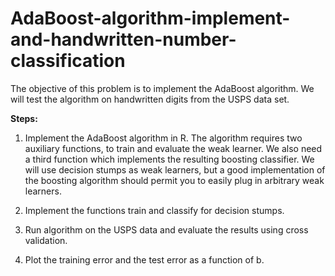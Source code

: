 # AdaBoost-algorithm-implement-and-handwritten-number-classification
The objective of this problem is to implement the AdaBoost algorithm. We will test the algorithm on handwritten digits from the USPS data set.

**Steps:**

1. Implement the AdaBoost algorithm in R. The algorithm requires two auxiliary functions, to train and evaluate the weak learner. We also need a third function which implements the resulting boosting classifier. We will use decision stumps as weak learners, but a good implementation of the boosting algorithm should permit you to easily plug in arbitrary weak learners.

2. Implement the functions train and classify for decision stumps.

3. Run algorithm on the USPS data and evaluate the results using cross validation.

4. Plot the training error and the test error as a function of b.
